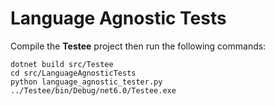 Language Agnostic Tests
=======================

Compile the **Testee** project then run the following commands:

    dotnet build src/Testee
    cd src/LanguageAgnosticTests
    python language_agnostic_tester.py ../Testee/bin/Debug/net6.0/Testee.exe
